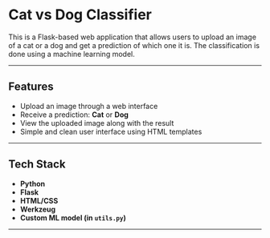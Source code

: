 # Cat vs Dog Classifier 

This is a Flask-based web application that allows users to upload an image of a cat or a dog and get a prediction of which one it is. The classification is done using a machine learning model.

---

## **Features**

- Upload an image through a web interface
- Receive a prediction: **Cat** or **Dog**
- View the uploaded image along with the result
- Simple and clean user interface using HTML templates

---

## **Tech Stack**

- **Python**
- **Flask**
- **HTML/CSS**
- **Werkzeug**
- **Custom ML model (in `utils.py`)**

---
